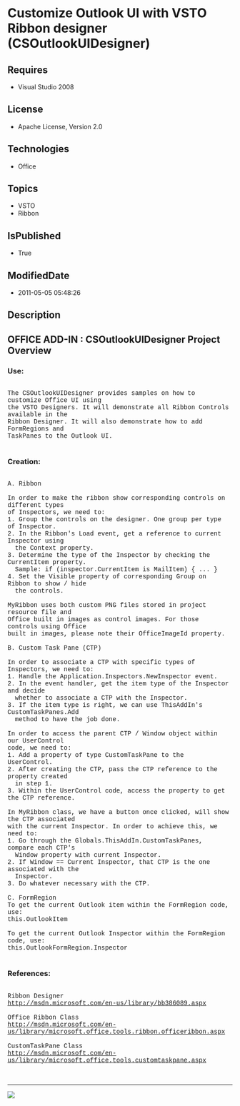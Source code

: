 # Customize Outlook UI with VSTO Ribbon designer (CSOutlookUIDesigner)
## Requires
* Visual Studio 2008
## License
* Apache License, Version 2.0
## Technologies
* Office
## Topics
* VSTO
* Ribbon
## IsPublished
* True
## ModifiedDate
* 2011-05-05 05:48:26
## Description

<p style="font-family:Courier New"></p>
<h2>OFFICE ADD-IN : CSOutlookUIDesigner Project Overview</h2>
<p style="font-family:Courier New"></p>
<h3>Use:</h3>
<p style="font-family:Courier New"><br>
The CSOutlookUIDesigner provides samples on how to customize Office UI using<br>
the VSTO Designers. It will demonstrate all Ribbon Controls available in the<br>
Ribbon Designer. It will also demonstrate how to add FormRegions and <br>
TaskPanes to the Outlook UI.<br>
<br>
</p>
<h3>Creation:</h3>
<p style="font-family:Courier New"><br>
A. Ribbon<br>
<br>
In order to make the ribbon show corresponding controls on different types<br>
of Inspectors, we need to:<br>
1. Group the controls on the designer. One group per type of Inspector.<br>
2. In the Ribbon's Load event, get a reference to current Inspector using<br>
&nbsp; the Context property.<br>
3. Determine the type of the Inspector by checking the CurrentItem property.<br>
&nbsp; Sample: if (inspector.CurrentItem is MailItem) { ... }<br>
4. Set the Visible property of corresponding Group on Ribbon to show / hide<br>
&nbsp; the controls.<br>
&nbsp; <br>
MyRibbon uses both custom PNG files stored in project resource file and<br>
Office built in images as control images. For those controls using Office<br>
built in images, please note their OfficeImageId property.<br>
<br>
B. Custom Task Pane (CTP)<br>
<br>
In order to associate a CTP with specific types of Inspectors, we need to:<br>
1. Handle the Application.Inspectors.NewInspector event.<br>
2. In the event handler, get the item type of the Inspector and decide<br>
&nbsp; whether to associate a CTP with the Inspector.<br>
3. If the item type is right, we can use ThisAddIn's CustomTaskPanes.Add<br>
&nbsp; method to have the job done.<br>
<br>
In order to access the parent CTP / Window object within our UserControl<br>
code, we need to:<br>
1. Add a property of type CustomTaskPane to the UserControl.<br>
2. After creating the CTP, pass the CTP reference to the property created<br>
&nbsp; in step 1.<br>
3. Within the UserControl code, access the property to get the CTP reference.<br>
&nbsp; <br>
In MyRibbon class, we have a button once clicked, will show the CTP associated<br>
with the current Inspector. In order to achieve this, we need to:<br>
1. Go through the Globals.ThisAddIn.CustomTaskPanes, compare each CTP's<br>
&nbsp; Window property with current Inspector.<br>
2. If Window == Current Inspector, that CTP is the one associated with the<br>
&nbsp; Inspector.<br>
3. Do whatever necessary with the CTP.<br>
<br>
C. FormRegion<br>
To get the current Outlook item within the FormRegion code, use:<br>
this.OutlookItem<br>
<br>
To get the current Outlook Inspector within the FormRegion code, use:<br>
this.OutlookFormRegion.Inspector<br>
<br>
</p>
<h3>References:</h3>
<p style="font-family:Courier New"><br>
Ribbon Designer<br>
<a target="_blank" href="http://msdn.microsoft.com/en-us/library/bb386089.aspx">http://msdn.microsoft.com/en-us/library/bb386089.aspx</a><br>
<br>
Office Ribbon Class<br>
<a target="_blank" href="http://msdn.microsoft.com/en-us/library/microsoft.office.tools.ribbon.officeribbon.aspx">http://msdn.microsoft.com/en-us/library/microsoft.office.tools.ribbon.officeribbon.aspx</a><br>
<br>
CustomTaskPane Class<br>
<a target="_blank" href="http://msdn.microsoft.com/en-us/library/microsoft.office.tools.customtaskpane.aspx">http://msdn.microsoft.com/en-us/library/microsoft.office.tools.customtaskpane.aspx</a><br>
<br>
<br>
</p>
<hr>
<div><a href="http://go.microsoft.com/?linkid=9759640" style="margin-top:3px"><img src="http://bit.ly/onecodelogo">
</a></div>
